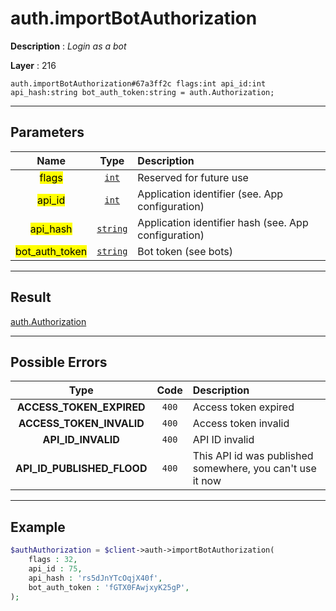 # auth.importBotAuthorization

**Description** : *Login as a bot*

**Layer** : 216

```tl
auth.importBotAuthorization#67a3ff2c flags:int api_id:int api_hash:string bot_auth_token:string = auth.Authorization;
```

---

## Parameters

| Name | Type | Description |
| :---: | :---: | :--- |
| <mark>flags</mark> | [`int`](type/int) | Reserved for future use |
| <mark>api_id</mark> | [`int`](type/int) | Application identifier (see. App configuration) |
| <mark>api_hash</mark> | [`string`](type/string) | Application identifier hash (see. App configuration) |
| <mark>bot_auth_token</mark> | [`string`](type/string) | Bot token (see bots) |

---

## Result

[auth.Authorization](type/auth.Authorization)

---

## Possible Errors

| Type | Code | Description |
| :---: | :---: | :--- |
| **ACCESS_TOKEN_EXPIRED** | `400` | Access token expired |
| **ACCESS_TOKEN_INVALID** | `400` | Access token invalid |
| **API_ID_INVALID** | `400` | API ID invalid |
| **API_ID_PUBLISHED_FLOOD** | `400` | This API id was published somewhere, you can't use it now |

---

## Example

```php
$authAuthorization = $client->auth->importBotAuthorization(
	flags : 32,
	api_id : 75,
	api_hash : 'rs5dJnYTcOqjX40f',
	bot_auth_token : 'fGTX0FAwjxyK25gP',
);
```
